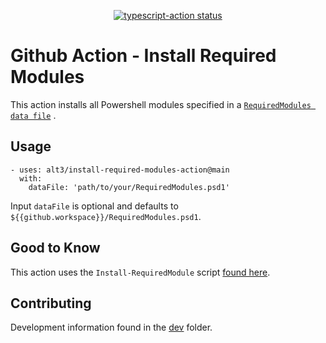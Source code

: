 <p align="center">
  <a href="https://github.com/alt3/install-required-modules-action/actions"><img alt="typescript-action status" src="https://github.com/alt3/install-required-modules-action/workflows/Test/badge.svg"></a>
</p>

# Github Action - Install Required Modules

This action installs all Powershell modules specified in a
[`RequiredModules data file`](https://github.com/alt3/install-required-modules-action/blob/main/dev/RequiredModules.psd1)
.

## Usage

```
- uses: alt3/install-required-modules-action@main
  with:
    dataFile: 'path/to/your/RequiredModules.psd1'
```

Input `dataFile` is optional and defaults to `${{github.workspace}}/RequiredModules.psd1`.

## Good to Know

This action uses the `Install-RequiredModule` script [found here](https://github.com/Jaykul/RequiredModules).

## Contributing

Development information found in the
[dev](https://github.com/alt3/install-required-modules-action/tree/main/dev)
folder.
